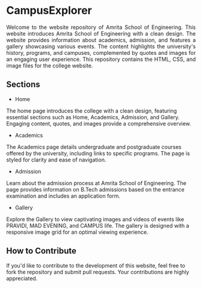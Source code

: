 # CampusExplorer

 <div align="justify"> Welcome to the website repository of Amrita School of Engineering.  This website introduces Amrita School of Engineering with a clean design. The website provides information about academics, admission, and features a gallery showcasing various events. The content highlights the university's history, programs, and campuses, complemented by quotes and images for an engaging user experience.  This repository contains the HTML, CSS, and image files for the college website. </div>

## Sections

* Home
  
The home page introduces the college with a clean design, featuring essential sections such as Home, Academics, Admission, and Gallery. Engaging content, quotes, and images provide a comprehensive overview.

* Academics
  
The Academics page details undergraduate and postgraduate courses offered by the university, including links to specific programs. The page is styled for clarity and ease of navigation.

* Admission
  
Learn about the admission process at Amrita School of Engineering. The page provides information on B.Tech admissions based on the entrance examination and includes an application form.

* Gallery
  
Explore the Gallery to view captivating images and videos of events like PRAVIDI, MAD EVENING, and CAMPUS life. The gallery is designed with a responsive image grid for an optimal viewing experience.

## How to Contribute
If you'd like to contribute to the development of this website, feel free to fork the repository and submit pull requests. Your contributions are highly appreciated.
